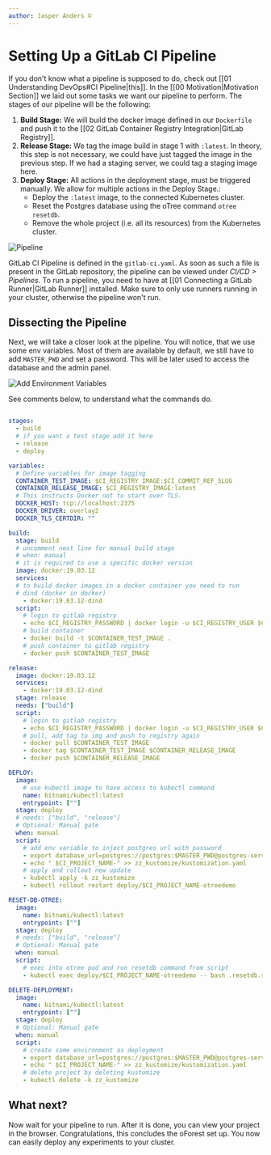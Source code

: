```yaml
---
author: Jasper Anders ©
---
```


# Setting Up a GitLab CI Pipeline

If you don't know what a pipeline is supposed to do, check out [[01 Understanding DevOps#CI Pipeline|this]]. In the [[00 Motivation|Motivation Section]] we laid out some tasks we want our pipeline to perform. The stages of our pipeline will be the following:

1. **Build Stage:** We will build the docker image defined in our `Dockerfile` and push it to the [[02 GitLab Container Registry Integration|GitLab Registry]]. 
2. **Release Stage:** We tag the image build in stage 1 with `:latest`. In theory, this step is not necessary, we could have just tagged the image in the previous step. If we had a staging server, we could tag a staging image here.
3. **Deploy Stage:** All actions in the deployment stage, must be triggered manually. We allow for multiple actions in the Deploy Stage.: 
	- Deploy the `:latest` image, to the connected Kubernetes cluster. 
	- Reset the Postgres database using the oTree command `otree resetdb`.
	- Remove the whole project (i.e. all its resources) from the Kubernetes cluster.

![Pipeline](Pipeline.png)

GitLab CI Pipeline is defined in the `gitlab-ci.yaml`. As soon as such a file is present in the GitLab repository, the pipeline can be viewed under _CI/CD > Pipelines_.  To run a pipeline, you need to have at [[01 Connecting a GitLab Runner|GitLab Runner]] installed. Make sure to only use runners running in your cluster, otherwise the pipeline won't run.

## Dissecting the Pipeline

Next, we will take a closer look at the pipeline. You will notice, that we use some env variables. Most of them are available by default, we still have to add `MASTER_PWD` and set a password. This will be later used to access the database and the admin panel.

![Add Environment Variables](./attachments/EnvironmentVariables.png)

See comments below, to understand what the commands do.

```YAML

stages:
  - build
  # if you want a test stage add it here
  - release
  - deploy

variables:
  # Define variables for image tagging
  CONTAINER_TEST_IMAGE: $CI_REGISTRY_IMAGE:$CI_COMMIT_REF_SLUG
  CONTAINER_RELEASE_IMAGE: $CI_REGISTRY_IMAGE:latest
  # This instructs Docker not to start over TLS.
  DOCKER_HOST: tcp://localhost:2375
  DOCKER_DRIVER: overlay2
  DOCKER_TLS_CERTDIR: ""

build:
  stage: build
  # uncomment next line for manual build stage
  # when: manual
  # it is required to use a specific docker version
  image: docker:19.03.12
  services:
  # to build docker images in a docker container you need to run
  # dind (docker in docker) 
    - docker:19.03.12-dind
  script:
    # login to gitlab registry
    - echo $CI_REGISTRY_PASSWORD | docker login -u $CI_REGISTRY_USER $CI_REGISTRY --password-stdin
    # build container
    - docker build -t $CONTAINER_TEST_IMAGE .
    # push container to gitlab registry
    - docker push $CONTAINER_TEST_IMAGE

release:
  image: docker:19.03.12
  services:
    - docker:19.03.12-dind
  stage: release
  needs: ["build"]
  script:
    # login to gitlab registry
    - echo $CI_REGISTRY_PASSWORD | docker login -u $CI_REGISTRY_USER $CI_REGISTRY --password-stdin
    # pull, add tag to img and push to registry again
    - docker pull $CONTAINER_TEST_IMAGE
    - docker tag $CONTAINER_TEST_IMAGE $CONTAINER_RELEASE_IMAGE
    - docker push $CONTAINER_RELEASE_IMAGE

DEPLOY:
  image:
    # use kubectl image to have access to kubectl command
    name: bitnami/kubectl:latest
    entrypoint: [""]
  stage: deploy
  # needs: ["build", "release"]
  # Optional: Manual gate
  when: manual
  script:
    # add env variable to inject postgres url with password
    - export database_url=postgres://postgres:$MASTER_PWD@postgres-service:5432/django_db
    - echo " $CI_PROJECT_NAME-" >> zz_kustomize/kustomization.yaml
    # apply and rollout new update
    - kubectl apply -k zz_kustomize
    - kubectl rollout restart deploy/$CI_PROJECT_NAME-otreedemo

RESET-DB-OTREE:
  image:
    name: bitnami/kubectl:latest
    entrypoint: [""]
  stage: deploy
  # needs: ["build", "release"]
  # Optional: Manual gate
  when: manual
  script:
    # exec into otree pod and run resetdb command from script
    - kubectl exec deploy/$CI_PROJECT_NAME-otreedemo -- bash .resetdb.sh

DELETE-DEPLOYMENT:
  image:
    name: bitnami/kubectl:latest
    entrypoint: [""]
  stage: deploy
  # Optional: Manual gate
  when: manual
  script:
    # create same environment as deployment
    - export database_url=postgres://postgres:$MASTER_PWD@postgres-service:5432/django_db
    - echo " $CI_PROJECT_NAME-" >> zz_kustomize/kustomization.yaml
    # delete project by deleting kustomize
    - kubectl delete -k zz_kustomize
```

## What next?

Now wait for your pipeline to run. After it is done, you can view your project in the browser. Congratulations, this concludes the oForest set up. You now can easily deploy any experiments to your cluster.
